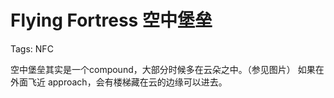 # Flying Fortress 空中堡垒

Tags: NFC

空中堡垒其实是一个compound，大部分时候多在云朵之中。（参见图片）
如果在外面飞近 approach，会有楼梯藏在云的边缘可以进去。